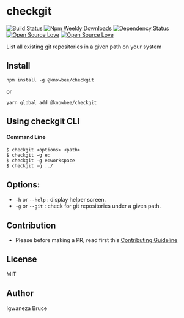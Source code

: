 # checkgit

[![Build Status](https://travis-ci.org/knowbee/checkgit.svg?branch=master)](https://travis-ci.org/knowbee/checkgit)
[![Npm Weekly Downloads](https://badgen.net/npm/dw/@knowbee/checkgit)](https://badgen.net/npm/dw/@knowbee/checkgit)
[![Dependency Status](https://david-dm.org/knowbee/checkgit.svg)](https://david-dm.org/knowbee/checkgit)
[![Open Source Love](https://badges.frapsoft.com/os/v1/open-source.svg?v=102)](https://github.com/ellerbrock/open-source-badge/)
[![Open Source Love](https://badges.frapsoft.com/os/mit/mit.svg?v=102)](https://github.com/ellerbrock/open-source-badge/)

List all existing git repositories in a given path on your system

## Install

```cli
npm install -g @knowbee/checkgit
```

or

```cli
yarn global add @knowbee/checkgit
```

## Using checkgit CLI

#### Command Line

```cli
$ checkgit <options> <path>
$ checkgit -g e:
$ checkgit -g e:workspace
$ checkgit -g ../
```

## Options:

- `-h` or `--help` : display helper screen.
- `-g` or `--git` : check for git repositories under a given path.

## Contribution

- Please before making a PR, read first this [Contributing Guideline](./CONTRIBUTING.md)

## License

MIT

## Author

Igwaneza Bruce
